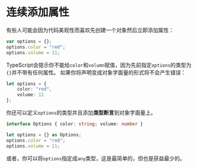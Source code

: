 # 连续添加属性

有些人可能会因为代码美观性而喜欢先创建一个对象然后立即添加属性：

```js
var options = {};
options.color = "red";
options.volume = 11;
```

TypeScript会提示你不能给`color`和`volumn`赋值，因为先前指定`options`的类型为`{}`并不带有任何属性。 如果你将声明变成对象字面量的形式将不会产生错误：
```ts
let options = {
    color: "red",
    volume: 11
};
```
你还可以定义`options`的类型并且添加**类型断言**到对象字面量上。
```ts
interface Options { color: string; volume: number }

let options = {} as Options;
options.color = "red";
options.volume = 11;
```
或者，你可以将`options`指定成`any`类型，这是最简单的，但也是获益最少的。